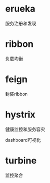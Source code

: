 # erueka

服务注册和发现

# ribbon

负载均衡

# feign

封装ribbon

# hystrix

健康监控和服务容灾

dashboard可视化

# turbine

监控聚合